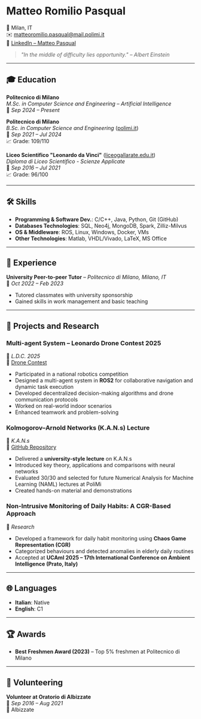 # Matteo Romilio Pasqual

📍 Milan, IT  
✉️ [matteoromilio.pasqual@mail.polimi.it](mailto:matteoromilio.pasqual@mail.polimi.it)  
🔗 [LinkedIn – Matteo Pasqual](https://www.linkedin.com/in/matteo-romilio-pasqual/)

> _"In the middle of difficulty lies opportunity." – Albert Einstein_

---

## 🎓 Education

**Politecnico di Milano**  
*M.Sc. in Computer Science and Engineering – Artificial Intelligence*  
📅 _Sep 2024 – Present_

**Politecnico di Milano**  
*B.Sc. in Computer Science and Engineering* ([polimi.it](https://www.polimi.it/))  
📅 _Sep 2021 – Jul 2024_  
📈 Grade: 109/110

**Liceo Scientifico "Leonardo da Vinci"** ([liceogallarate.edu.it](https://www.liceogallarate.edu.it/))  
*Diploma di Liceo Scientifico - Scienze Applicate*  
📅 _Sep 2016 – Jul 2021_  
📈 Grade: 96/100

---

## 🛠 Skills

- **Programming & Software Dev.**: C/C++, Java, Python, Git (GitHub)
- **Databases Technologies**: SQL, Neo4j, MongoDB, Spark, Zilliz-Milvus  
- **OS & Middleware**: ROS, Linux, Windows, Docker, VMs  
- **Other Technologies**: Matlab, VHDL/Vivado, LaTeX, MS Office

---

## 👣 Experience

**University Peer-to-peer Tutor** – _Politecnico di Milano, Milano, IT_  
📅 _Oct 2022 – Feb 2023_

- Tutored classmates with university sponsorship  
- Gained skills in work management and basic teaching

---

## 🧪 Projects and Research

### **Multi-agent System – Leonardo Drone Contest 2025**  
📅 _L.D.C. 2025_  
🔗 [Drone Contest](https://www.leonardo.com/it/innovation-technology/open-innovation/drone-contest)  

- Participated in a national robotics competition  
- Designed a multi-agent system in **ROS2** for collaborative navigation and dynamic task execution  
- Developed decentralized decision-making algorithms and drone communication protocols  
- Worked on real-world indoor scenarios  
- Enhanced teamwork and problem-solving  

### **Kolmogorov–Arnold Networks (K.A.N.s) Lecture**  
📅 _K.A.N.s_  
🔗 [GitHub Repository](https://github.com/matteopasqual02/KAN-naml.git)  

- Delivered a **university-style lecture** on K.A.N.s  
- Introduced key theory, applications and comparisons with neural networks  
- Evaluated 30/30 and selected for future Numerical Analysis for Machine Learning (NAML) lectures at PoliMi  
- Created hands-on material and demonstrations  

### **Non-Intrusive Monitoring of Daily Habits: A CGR-Based Approach**  
📅 _Research_  

- Developed a framework for daily habit monitoring using **Chaos Game Representation (CGR)**  
- Categorized behaviours and detected anomalies in elderly daily routines  
- Accepted at **UCAmI 2025 – 17th International Conference on Ambient Intelligence (Prato, Italy)**  


---

## 🌐 Languages

- **Italian**: Native  
- **English**: C1

---

## 🏆 Awards

- **Best Freshmen Award (2023)** – Top 5% freshmen at Politecnico di Milano

---

## 🌱 Volunteering

**Volunteer at Oratorio di Albizzate**  
📅 _Sep 2016 – Aug 2021_  
📍 Albizzate
